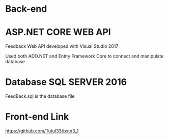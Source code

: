 # Back-end
# ASP.NET CORE WEB API
  Feedback Web API developed with Visual Studio 2017
  
  Used both ADO.NET and Entity Framework Core to connect and manipulate database
# Database SQL SERVER 2016
  FeedBack.sql is the database file
# Front-end Link
  https://github.com/Tutul33/bstn3_1
  

